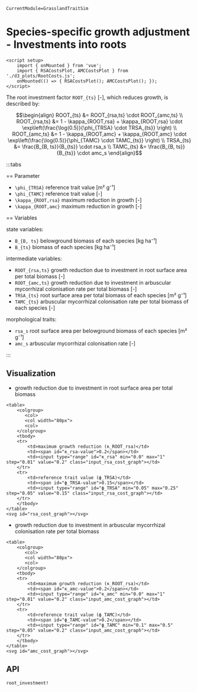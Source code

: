 ```@meta
CurrentModule=GrasslandTraitSim
```

# Species-specific growth adjustment - Investments into roots

```@raw html
<script setup>
    import { onMounted } from 'vue';
    import { RSACostsPlot, AMCCostsPlot } from './d3_plots/RootCosts.js';
    onMounted(() => { RSACostsPlot(); AMCCostsPlot(); });
</script>
```

The root investment factor ``ROOT_{ts}`` [-], which reduces growth, is described by:

```math
\begin{align}
    ROOT_{ts} &= ROOT_{rsa,ts} \cdot ROOT_{amc,ts} \\
    ROOT_{rsa,ts} &= 1 - \kappa_{ROOT,rsa} + \kappa_{ROOT,rsa} \cdot \exp\left(\frac{\log(0.5)}{\phi_{TRSA} \cdot TRSA_{ts}} \right) \\
    ROOT_{amc,ts} &= 1 - \kappa_{ROOT,amc} + \kappa_{ROOT,amc} \cdot \exp\left(\frac{\log(0.5)}{\phi_{TAMC} \cdot TAMC_{ts}} \right) \\
    TRSA_{ts} &= \frac{B_{B, ts}}{B_{ts}} \cdot  rsa_s \\
    TAMC_{ts} &= \frac{B_{B, ts}}{B_{ts}} \cdot  amc_s  
\end{align}
```

:::tabs

== Parameter

- ``\phi_{TRSA}`` reference trait value [m² g⁻¹]
- ``\phi_{TAMC}`` reference trait value [-]
- ``\kappa_{ROOT,rsa}`` maximum reduction in growth [-]
- ``\kappa_{ROOT,amc}`` maximum reduction in growth [-]

== Variables

state variables:
- ``B_{B, ts}`` belowground biomass of each species [kg ha⁻¹]
- ``B_{ts}`` biomass of each species [kg ha⁻¹]

intermediate variables:
- ``ROOT_{rsa,ts}`` growth reduction due to investment in root surface area per total biomass [-]
- ``ROOT_{amc,ts}`` growth reduction due to investment in arbuscular mycorrhizal colonisation rate per total biomass [-]
- ``TRSA_{ts}`` root surface area per total biomass of each species [m² g⁻¹] 
- ``TAMC_{ts}`` arbuscular mycorrhizal colonisation rate per total biomass of each species [-] 

morphological traits:
- ``rsa_s`` root surface area per belowground biomass of each species [m² g⁻¹]
- ``amc_s`` arbuscular mycorrhizal colonisation rate [-]

:::

## Visualization

- growth reduction due to investment in root surface area per total biomass

```@raw html
<table>
    <colgroup>
       <col>
       <col width="80px">
       <col>
    </colgroup>
    <tbody>
    <tr>
        <td>maximum growth reduction (κ_ROOT_rsa)</td>
        <td><span id="κ_rsa-value">0.2</span></td>
        <td><input type="range" id="κ_rsa" min="0.0" max="1" step="0.01" value="0.2" class="input_rsa_cost_graph"></td>
    </tr>
    <tr>
        <td>reference trait value (ϕ_TRSA)</td>
        <td><span id="ϕ_TRSA-value">0.15</span></td>
        <td><input type="range" id="ϕ_TRSA" min="0.05" max="0.25" step="0.05" value="0.15" class="input_rsa_cost_graph"></td>
    </tr>
    </tbody>
</table>
<svg id="rsa_cost_graph"></svg>
```

- growth reduction due to investment in arbuscular mycorrhizal colonisation rate per total biomass

```@raw html
<table>
    <colgroup>
       <col>
       <col width="80px">
       <col>
    </colgroup>
    <tbody>
    <tr>
        <td>maximum growth reduction (κ_ROOT_rsa)</td>
        <td><span id="κ_amc-value">0.2</span></td>
        <td><input type="range" id="κ_amc" min="0.0" max="1" step="0.01" value="0.2" class="input_amc_cost_graph"></td>
    </tr>
    <tr>
        <td>reference trait value (ϕ_TAMC)</td>
        <td><span id="ϕ_TAMC-value">0.2</span></td>
        <td><input type="range" id="ϕ_TAMC" min="0.1" max="0.5" step="0.05" value="0.2" class="input_amc_cost_graph"></td>
    </tr>
    </tbody>
</table>
<svg id="amc_cost_graph"></svg>
```

## API

```@docs	
root_investment!
```
